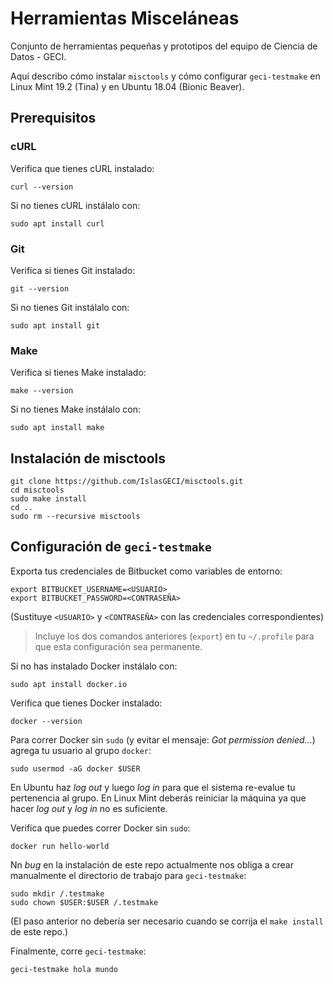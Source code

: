 # Herramientas Misceláneas

Conjunto de herramientas pequeñas y prototipos del equipo de Ciencia de Datos - GECI.

Aquí describo cómo instalar `misctools` y cómo configurar `geci-testmake` en Linux Mint 19.2 (Tina) y en Ubuntu 18.04 (Bionic Beaver).

## Prerequisitos

### cURL

Verifica que tienes cURL instalado:

```shell
curl --version
```

Si no tienes cURL instálalo con:

```shell
sudo apt install curl
```

### Git

Verifica si tienes Git instalado:

```shell
git --version
```

Si no tienes Git instálalo con:

```shell
sudo apt install git
```

### Make

Verifica si tienes Make instalado:

```shell
make --version
```

Si no tienes Make instálalo con:

```shell
sudo apt install make
```

## Instalación de misctools

```shell
git clone https://github.com/IslasGECI/misctools.git
cd misctools
sudo make install
cd ..
sudo rm --recursive misctools
```

## Configuración de `geci-testmake`

Exporta tus credenciales de Bitbucket como variables de entorno:

```shell
export BITBUCKET_USERNAME=<USUARIO>
export BITBUCKET_PASSWORD=<CONTRASEÑA>
```

(Sustituye `<USUARIO>` y `<CONTRASEÑA>` con las credenciales correspondientes)

> Incluye los dos comandos anteriores (`export`) en tu `~/.profile` para que esta configuración sea permanente.

Si no has instalado Docker instálalo con:

```shell
sudo apt install docker.io
```

Verifica que tienes Docker instalado:

```shell
docker --version
```

Para correr Docker sin `sudo` (y evitar el mensaje: _Got permission denied..._) agrega tu usuario al grupo `docker`:

```shell
sudo usermod -aG docker $USER
```

En Ubuntu haz _log out_ y luego _log in_ para que el sistema re-evalue tu pertenencia al grupo. En Linux Mint deberás reiniciar la máquina ya que hacer _log out_ y _log in_ no es suficiente.

Verifica que puedes correr Docker sin `sudo`:

```shell
docker run hello-world
```

Nn _bug_ en la instalación de este repo actualmente nos obliga a crear manualmente el directorio de trabajo para `geci-testmake`:

```shell
sudo mkdir /.testmake
sudo chown $USER:$USER /.testmake
```

(El paso anterior no debería ser necesario cuando se corrija el `make install` de este repo.)

Finalmente, corre `geci-testmake`:

```shell
geci-testmake hola mundo
```
